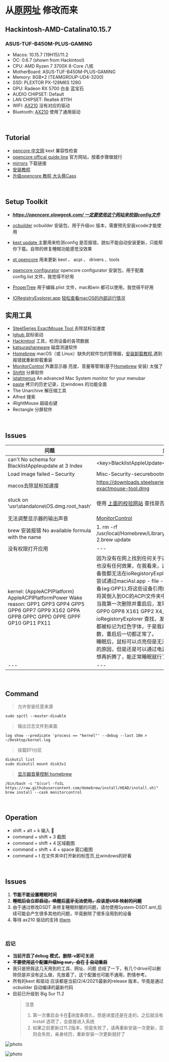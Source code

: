 # 从[原网址](https://github.com/jinhaozcp/Hackintosh-Ryzen-MSI-B450-Gaming-Pro-carbon-ac) 修改而来

## Hackintosh-AMD-Catalina10.15.7
### ASUS-TUF-B450M-PLUS-GAMING
- Macos: 10.15.7 (19H15)/11.2
- OC: 0.6.7 (shown from Hackintool)
- CPU: AMD Ryzen 7 3700X 8-Core 八核
- MotherBoard: ASUS-TUF-B450M-PLUS-GAMING
- Memory: 8GB*2 (TEAMGROUP-UD4-3200)
- SSD: PLEXTOR PX-128M6S 128G
- GPU: Radeon RX 5700 白金 蓝宝石
- AUDIO CHIPSET: Default
- LAN CHIPSET: Realtek 8111H
- WIFI: [AX210](https://ark.intel.com/content/www/cn/zh/ark/products/204836/intel-wi-fi-6e-ax210-gig.html?wapkw=ax210) 没有对应的驱动
- Bluetooth: [AX210](https://ark.intel.com/content/www/cn/zh/ark/products/204836/intel-wi-fi-6e-ax210-gig.html?wapkw=ax210) 使用了通用驱动

<br>

Tutorial
---
- [pencore 中文网](https://oc.skk.moe/kextlist.html) kext 兼容性检查
- [opencore offical guide line](https://dortania.github.io/OpenCore-Install-Guide/) 官方网站，按着步骤做就行
- [mirrors](https://mirrors.dtops.cc/iso/MacOS/daliansky_macos/)  下载链接 
- [安装教程](https://www.cnblogs.com/yucloud/p/opencore.html)
- [升级opencore 教程 大头蔡Cass](https://www.bilibili.com/video/BV11i4y1L7Mn?t=101)

<br>

Setup Toolkit
---
- <u>***https://opencore.slowgeek.com/ 一定要使用这个网站来校验config文件***</u>
- [ocbuilder](https://github.com/Pavo-IM/ocbuilder/) ocbuilder 安装包，用于升级oc 版本，需要预先安装xcode才能使用
- [kext update ](https://bitbucket.org/profdrluigi/kextupdater/downloads/) 主要用来检测config 是否报错，貌似不能自动安装更新，只能帮你下载。自带的修复睡眠功能感觉没效果
- [qt opencore](https://github.com/ic005k/QtOpenCoreConfig/releases) 用来更新 kext 、 acpi 、 drivers 、tools
- [opencore configurator](https://mackie100projects.altervista.org/)  opencore configurator 安装包，用于配置config.list 文件，我觉得不好用

- [ProperTree](https://github.com/corpnewt/ProperTree)  用于编辑.plist   文件，mac和win 都可以使用，我觉得不好用
- [IORegistryExplorer.app](https://github.com/khronokernel/IORegistryClone/blob/master/ioreg-210.zip) [轻松查看macOS的内部运行情况](https://dortania.github.io/OpenCore-Post-Install/usb/manual/manual.html#usb-mapping-the-manual-way)

实用工具
---
- [SteelSeries ExactMouse Tool ](https://downloads.steelseriescdn.com/drivers/tools/steelseries-exactmouse-tool.dmg) 去除鼠标加速度
- [lghub ](https://download01.logi.com/web/ftp/pub/techsupport/gaming/lghub_installer.zip)鼠标驱动
- [Hackintool](https://github.com/headkaze/Hackintool/releases) 工具，检测设备的各项数据
- [katsurashareware](https://www.katsurashareware.com/amorphousdiskmark/) 磁盘测速软件
- [Homebrew](https://brew.sh/index_zh-cn) macOS（或 Linux）缺失的软件包的管理器，[安装卸载教程](https://github.com/Homebrew/install),遇到报错就重新卸载重装
- [MonitorControl](https://github.com/MonitorControl/MonitorControl) 外置显示器 亮度、音量等管理(基于[Homebrew](https://brew.sh/index_zh-cn) 安装) 太强了
- [ShiftIt](https://github.com/fikovnik/ShiftIt) 分屏软件
- [istatmenus](https://bjango.com/mac/istatmenus/) An advanced Mac System monitor for your menubar
- [paste](https://medium.com/pasteapp) 拷贝的历史记录，比windows 的功能全面
- The Unarchive 解压缩工具
- Alfred 搜索 
- iRightMouse 超级右键
- Rectangle 分屏软件

<br>

Issues
---
|  问题   | 解决方法  | 来源
|  ----  | ----  | --- |
| can't No schema for BlacklistAppleupdate at 3 Index  | \<key>BlacklistAppleUpdate</key>\<true/> (也可能是\<false/>) | http://bbs.pcbeta.com/forum.php?mod=viewthread&tid=1861748
| Load image failed – Security | Misc-Security-securebootmodel - disabled | https://macx.top/15131.html 
| macos去除鼠标加速度 | https://downloads.steelseriescdn.com/drivers/tools/steelseries-exactmouse-tool.dmg | https://www.v2ex.com/t/389853
| stuck on 'usr\\standalone\\OS.dmg.root_hash'| 使用 [上面的校验网站](https://opencore.slowgeek.com/) 查找是否存在错误信息| https://www.tonymacx86.com/threads/big-sur-installer-error-in-opening-usr-standalone-os-dmg-root_hash.306845/
| 无法调整显示器的输出声音 | [MonitorControl](https://github.com/MonitorControl/MonitorControl) | https://www.v2ex.com/t/671686
| brew 安装报错 No available formula with the name  | 1. rm -rf /usr/local/Homebrew/Library/Taps/homebrew/homebrew-core <br> 2.brew update| online 
| 没有权限打开应用 | --- | ---
| kernel: (AppleACPIPlatform) AppleACPIPlatformPower Wake reason: GPP1 GPP3 GPP4 GPP5 GPP6 GPP7 GPP9 X162 GPPA GPPB GPPC GPPD GPPE GPPF GP10 GP11 PX11 | 因为没有在网上找到任何关于这个的答案，并且尝试过了USBMap，也没有任何效果，在我看来，这并不是USB导致的唤醒，相反这些设备我都无法在ioRegistoryExplorer 找到.<br>尝试通过maciAsl.app - file - open - DSDT，打开后搜索相应的设备(eg:GPP1),将这些设备引用的地方都删除，重新编译成.aml文件并将其倒入到OC的ACPI文件夹中，并在config.plist中添加相应参数。<br>当我第一次删除并重启后，发现还是秒醒，查看日志Wake reason: GPP0 GPP8 X161 GPP2 X4_0 PTXH (Network)，再通过 ioRegistoryExplorer 查找，发现PTXH这个设备编号下有很多设备，都被标记为红色字体，于是我再次从DSDT中删除该设备的所有参数，重启后一切都正常了。<br>睡眠后，鼠标可以点亮但是无法唤醒，应该是因为我删除了这些设备的原因，但是还是可以通过电源键唤醒的，做到这一步也很难了，不想再折腾了，能正常睡眠就行了。 | 原创
| --- | --- | ---

<br>

Command
---
>允许安装任意来源

    sudo spctl --master-disable

> 输出日志文件到桌面 

    log show --predicate 'process == "kernel"' --debug --last 10m > ~/Desktop/kernel.log  

> 挂载EFI分区 

    diskutil list 
    sudo diskutil mount disk3s1

> [显示器音量控制 homebrew](https://github.com/Homebrew/homebrew-cask)
    
    /bin/bash -c "$(curl -fsSL https://raw.githubusercontent.com/Homebrew/install/HEAD/install.sh)"
    brew install --cask monitorcontrol

<br>

Operation
---
- shift + alt + k 输入 
- command + shift + 3 截图
- command + shift + 4 区域截图
- command + shift + 4 + space 窗口截图
- command + t 在文件夹中打开新的标签页,比windows的好看

<br>

Issues
---
1. **节能不能设置睡眠时间**
1. ~~**睡眠后会立即启动，唤醒后蓝牙无法使用，应该是USB 映射的问题**~~
1. 由于通过修改DSDT 来修复睡眠秒醒的问题，请勿使用System-DSDT.aml,后续可能会产生很多其他的问题，毕竟删除了很多没用到的设备
1. 等待 ax210 驱动的支持 [itlwm](http://bbs.pcbeta.com/forum.php?mod=viewthread&tid=1848662)

<br>

### 后记
+  **当前开启了debug 模式，删除-v即可关闭**
+ ~~**不要使用这个配置升级big sur，会在  自动重启**~~
+ 我只是把我这几天用到的工具、网址、问题 总结了一下，有几个drive可以删除但是并没有这么做，先放着了，这个配置也可能不通用，酌情参考。
+ 所有的kext 和驱动 应该都是当前(2/4/2021)最新的release 版本，毕竟是通过ocbuilder 自动编译的最新代码
+ 目前已升级到 Big Sur 11.2
    > 注意
    > 1. 第一次重启会卡在进度条很久，但是进度还是在走的，之后就没有install 选项了，会直接进入系统
    > 2. 如果之前更新过11.2版本，但是失败了，请再重新安装一次更新，否则会失败，亲身经历，重新安装一次更新就好了

![photo](https://github.com/SandiTT/Hackintosh-3700X-5700-B450M-Catalina-10.15.7/blob/OC-0.6.7/photo/catalina.png)

![photo](https://github.com/SandiTT/Hackintosh-3700X-5700-B450M-Catalina-10.15.7/blob/OC-0.6.7/photo/big%20sur.png)
